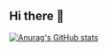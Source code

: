 ## Hi there 👋
[![Anurag's GitHub stats](https://github-readme-stats.vercel.app/api?username=apricotarpit&show_icons=true)](https://github.com/apricotarpit/github-readme-stats)


<!--
**apricotarpit/apricotarpit** is a ✨ _special_ ✨ repository because its `README.md` (this file) appears on your GitHub profile.

Here are some ideas to get you started:

- 🔭 I’m currently working on ...
- 🌱 I’m currently learning ...
- 👯 I’m looking to collaborate on ...
- 🤔 I’m looking for help with ...
- 💬 Ask me about ...
- 📫 How to reach me: ...
- 😄 Pronouns: ...
- ⚡ Fun fact: ...
-->
